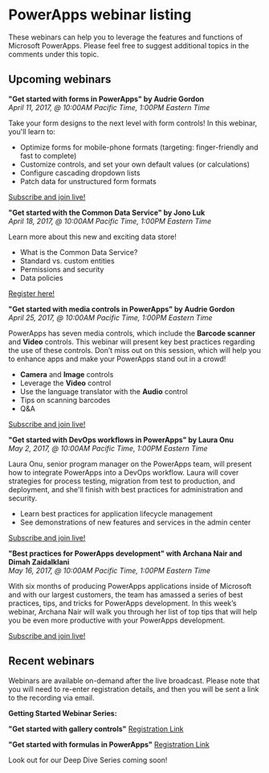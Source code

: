 <properties
	pageTitle="Webinar listing | Microsoft PowerApps"
	description="Displays a listing of past and future webinars, including time/date and topics covered."
	services=""
	suite="powerapps"
	documentationCenter="na"
	authors="audrieMSFT"
	manager="anneta"
	editor=""
	tags=""/>

<tags
   ms.service="powerapps"
   ms.devlang="na"
   ms.topic="article"
   ms.tgt_pltfrm="na"
   ms.workload="na"
   ms.date="03/16/2017"
   ms.author="audrie"/>

# PowerApps webinar listing #
These webinars can help you to leverage the features and functions of Microsoft PowerApps. Please feel free to suggest additional topics in the comments under this topic.

## Upcoming webinars ##
**"Get started with forms in PowerApps" by Audrie Gordon**
<br>*April 11, 2017, @ 10:00AM Pacific Time, 1:00PM Eastern Time*

Take your form designs to the next level with form controls! In this webinar, you'll learn to:

- Optimize forms for mobile-phone formats (targeting: finger-friendly and fast to complete)
- Customize controls, and set your own default values (or calculations)
- Configure cascading dropdown lists
- Patch data for unstructured form formats

[Subscribe and join live!](https://www.youtube.com/watch?v=WnuwLkNbWk4)

**"Get started with the Common Data Service" by Jono Luk**
<br>*April 18, 2017, @ 10:00AM Pacific Time, 1:00PM Eastern Time*

Learn more about this new and exciting data store!

- What is the Common Data Service?
- Standard vs. custom entities
- Permissions and security
- Data policies

[Register here!](https://info.microsoft.com/US-PowerBI-WBNR-FY17-04Apr-18-GettingStartedwiththeCommonDataServices312618_01Registration-ForminBody.html)

**"Get started with media controls in PowerApps" by Audrie Gordon**
<br>*April 25, 2017, @ 10:00AM Pacific Time, 1:00PM Eastern Time*

PowerApps has seven media controls, which include the **Barcode scanner** and **Video** controls. This webinar will present key best practices regarding the use of these controls. Don’t miss out on this session, which will help you to enhance apps and make your PowerApps stand out in a crowd!

- **Camera** and **Image** controls
- Leverage the **Video** control
- Use the language translator with the **Audio** control
- Tips on scanning barcodes
- Q&A

[Subscribe and join live!](https://www.youtube.com/watch?v=ohQcxcVZSK4)

**"Get started with DevOps workflows in PowerApps" by Laura Onu**
<br>*May 2, 2017, @ 10:00AM Pacific Time, 1:00PM Eastern Time*

Laura Onu, senior program manager on the PowerApps team, will present how to integrate PowerApps into a DevOps workflow. Laura will cover strategies for process testing, migration from test to production, and deployment, and she'll finish with best practices for administration and security.

- Learn best practices for application lifecycle management
- See demonstrations of new features and services in the admin center

[Subscribe and join live!](https://www.youtube.com/watch?v=LF49hFB14Cs)

**"Best practices for PowerApps development" with Archana Nair and Dimah Zaidalklani**
<br>*May 16, 2017, @ 10:00AM Pacific Time, 1:00PM Eastern Time*

With six months of producing PowerApps applications inside of Microsoft and with our largest customers, the team has amassed a series of best practices, tips, and tricks for PowerApps development. In this week’s webinar, Archana Nair will walk you through her list of top tips that will help you be even more productive with your PowerApps development.

[Subscribe and join live!](https://www.youtube.com/watch?v=YBdO2MAulx8)


## Recent webinars ##
Webinars are available on-demand after the live broadcast. Please note that you will need to re-enter registration details, and then you will be sent a link to the recording via email.

**Getting Started Webinar Series:**

**"Get started with gallery controls"** [Registration Link](https://info.microsoft.com/US-EAD-WBNR-FY17-02Feb-28-GettingStartedwithPowerAppsGalleries300759_01Registration-ForminBody.html)

**"Get started with formulas in PowerApps"** [Registration Link](https://info.microsoft.com/US-EAD-WBNR-FY17-03Mar-14-GettingStartedwithPowerAppsFormulas300770_01Registration-ForminBody.html)

Look out for our Deep Dive Series coming soon!
